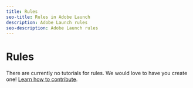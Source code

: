 ```yaml
---
title: Rules
seo-title: Rules in Adobe Launch
description: Adobe Launch rules
seo-description: Adobe Launch rules
---
```


# Rules

There are currently no tutorials for rules. We would love to have you create one! [Learn how to contribute](/contributing.md).
